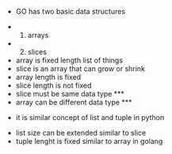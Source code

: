 * GO has two basic data structures
- 1. arrays
- 2. slices
- array is fixed length list of things
- slice is an array that can grow or shrink
- array length is fixed
- slice length is not fixed
- slice must be same data type ***
- array can be different data type ***

* it is similar concept of list and tuple in python
- list size can be extended similar to slice
- tuple lenght is fixed similar to array in golang
